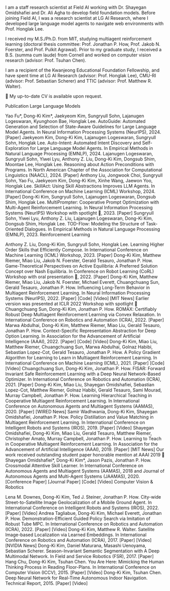 I am a staff research scientist at Field AI working with Dr. Shayegan Omidshafiei and Dr. Ali Agha to develop field foundation models. Before joining Field AI, I was a research scientist at LG AI Research, where I developed large language model agents to navigate web environments with Prof. Honglak Lee.

I received my M.S./Ph.D. from MIT, studying multiagent reinforcement learning (doctoral thesis committee: Prof. Jonathan P. How, Prof. Jakob N. Foerster, and Prof. Pulkit Agrawal). Prior to my graduate study, I received a B.S. (summa cum laude) from Cornell and worked on computer vision research (advisor: Prof. Tsuhan Chen).

I am a recipient of the Kwanjeong Educational Foundation Fellowship, and have spent time at LG AI Research (advisor: Prof. Honglak Lee), CMU-RI (advisor: Prof. Sebastian Scherer) and TTIC (advisor: Prof. Matthew R. Walter).

🤗 My up-to-date CV is available upon request.

Publication
Large Language Models

Yao Fu*, Dong-Ki Kim*, Jaekyeom Kim, Sungryull Sohn, Lajanugen Logeswaran, Kyunghoon Bae, Honglak Lee. AutoGuide: Automated Generation and Selection of State-Aware Guidelines for Large Language Model Agents. In Neural Information Processing Systems (NeurIPS), 2024. [Paper]
Jaekyeom Kim, Dong-Ki Kim, Lajanugen Logeswaran, Sungryull Sohn, Honglak Lee. Auto-Intent: Automated Intent Discovery and Self-Exploration for Large Language Model Agents. In Empirical Methods in Natural Language Processing (EMNLP), 2024.
Lajanugen Logeswaran, Sungryull Sohn, Yiwei Lyu, Anthony Z. Liu, Dong-Ki Kim, Dongsub Shim, Moontae Lee, Honglak Lee. Reasoning about Action Preconditions with Programs. In North American Chapter of the Association for Computational Linguistics (NAACL), 2024. [Paper]
Anthony Liu, Jongwook Choi, Sungryull Sohn, Yao Fu, Jaekyeom Kim, Dong-Ki Kim, Xinhe Wang, Jaewon Yoo, Honglak Lee. SkillAct: Using Skill Abstractions Improves LLM Agents. In International Conference on Machine Learning (ICML) Workshop, 2024. [Paper]
Dong-Ki Kim, Sungryull Sohn, Lajanugen Logeswaran, Dongsub Shim, Honglak Lee. MultiPrompter: Cooperative Prompt Optimization with Multi-Agent Reinforcement Learning. In Neural Information Processing Systems (NeurIPS) Workshop with spotlight 🎉, 2023. [Paper]
Sungryull Sohn, Yiwei Lyu, Anthony Z. Liu, Lajanugen Logeswaran, Dong-Ki Kim, Dongsub Shim, Honglak Lee. TOD-Flow: Modeling the Structure of Task-Oriented Dialogues. In Empirical Methods in Natural Language Processing (EMNLP), 2023.
Reinforcement Learning

Anthony Z. Liu, Dong-Ki Kim, Sungryull Sohn, Honglak Lee. Learning Higher Order Skills that Efficiently Compose. In International Conference on Machine Learning (ICML) Workshop, 2023. [Paper]
Dong-Ki Kim, Matthew Riemer, Miao Liu, Jakob N. Foerster, Gerald Tesauro, Jonathan P. How. Game-Theoretical Perspectives on Active Equilibria: A Preferred Solution Concept over Nash Equilibria. In Conference on Robot Learning (CoRL) Workshop with oral presentation 🎉, 2022. [Paper]
Dong-Ki Kim, Matthew Riemer, Miao Liu, Jakob N. Foerster, Michael Everett, Chuangchuang Sun, Gerald Tesauro, Jonathan P. How. Influencing Long-Term Behavior in Multiagent Reinforcement Learning. In Neural Information Processing Systems (NeurIPS), 2022. [Paper] [Code] [Video] [MIT News]
Earlier version was presented at ICLR 2022 Workshop with spotlight 🎉
Chuangchuang Sun, Dong-Ki Kim, Jonathan P. How. ROMAX: Certifiably Robust Deep Multiagent Reinforcement Learning via Convex Relaxation. In International Conference on Robotics and Automation (ICRA), 2022. [Paper]
Marwa Abdulhai, Dong-Ki Kim, Matthew Riemer, Miao Liu, Gerald Tesauro, Jonathan P. How. Context-Specific Representation Abstraction for Deep Option Learning. In Association for the Advancement of Artificial Intelligence (AAAI), 2022. [Paper] [Code] [Video]
Dong-Ki Kim, Miao Liu, Matthew Riemer, Chuangchuang Sun, Marwa Abdulhai, Golnaz Habibi, Sebastian Lopez-Cot, Gerald Tesauro, Jonathan P. How. A Policy Gradient Algorithm for Learning to Learn in Multiagent Reinforcement Learning. In International Conference on Machine Learning (ICML), 2021. [Paper] [Code] [Video]
Chuangchuang Sun, Dong-Ki Kim, Jonathan P. How. FISAR: Forward Invariant Safe Reinforcement Learning with a Deep Neural Network-Based Optimizer. In International Conference on Robotics and Automation (ICRA), 2021. [Paper]
Dong-Ki Kim, Miao Liu, Shayegan Omidshafiei, Sebastian Lopez-Cot, Matthew Riemer, Golnaz Habibi, Gerald Tesauro, Sami Mourad, Murray Campbell, Jonathan P. How. Learning Hierarchical Teaching in Cooperative Multiagent Reinforcement Learning. In International Conference on Autonomous Agents and Multiagent Systems (AAMAS), 2020. [Paper] [WIRED News]
Samir Wadhwania, Dong-Ki Kim, Shayegan Omidshafiei, Jonathan P. How. Policy Distillation and Value Matching in Multiagent Reinforcement Learning. In International Conference on Intelligent Robots and Systems (IROS), 2019. [Paper] [Video]
Shayegan Omidshafiei, Dong-Ki Kim, Miao Liu, Gerald Tesauro, Matthew Riemer, Christopher Amato, Murray Campbell, Jonathan P. How. Learning to Teach in Cooperative Multiagent Reinforcement Learning. In Association for the Advancement of Artificial Intelligence (AAAI), 2019. [Paper] [MIT News]
Our work received outstanding student paper honorable mention at AAAI 2019 🎉
Shayegan Omidshafiei*, Dong-Ki Kim*, Jason Pazis, Jonathan P. How. Crossmodal Attentive Skill Learner. In International Conference on Autonomous Agents and Multiagent Systems (AAMAS), 2018 and Journal of Autonomous Agents and Multi-Agent Systems (JAAMAS), 2020. [Conference Paper] [Journal Paper] [Code] [Video]
Computer Vision & Robotics

Lena M. Downes, Dong-Ki Kim, Ted J. Steiner, Jonathan P. How. City-wide Street-to-Satellite Image Geolocalization of a Mobile Ground Agent. In International Conference on Intelligent Robots and Systems (IROS), 2022. [Paper] [Video]
Andrea Tagliabue, Dong-Ki Kim, Michael Everett, Jonathan P. How. Demonstration-Efficient Guided Policy Search via Imitation of Robust Tube MPC. In International Conference on Robotics and Automation (ICRA), 2022. [Paper] [Video]
Dong-Ki Kim, Matthew R. Walter. Satellite Image-based Localization via Learned Embeddings. In International Conference on Robotics and Automation (ICRA), 2017. [Paper] [Video] [NVIDIA News]
Dong-Ki Kim, Daniel Maturana, Masashi Uenoyama, Sebastian Scherer. Season-Invariant Semantic Segmentation with A Deep Multimodal Network. In Field and Service Robotics (FSR), 2017. [Paper]
Hang Chu, Dong-Ki Kim, Tsuhan Chen. You Are Here: Mimicking the Human Thinking Process in Reading Floor-Plans. In International Conference on Computer Vision (ICCV), 2015. [Paper] [Video]
Dong-Ki Kim, Tsuhan Chen. Deep Neural Network for Real-Time Autonomous Indoor Navigation. Technical Report, 2015. [Paper] [Video]